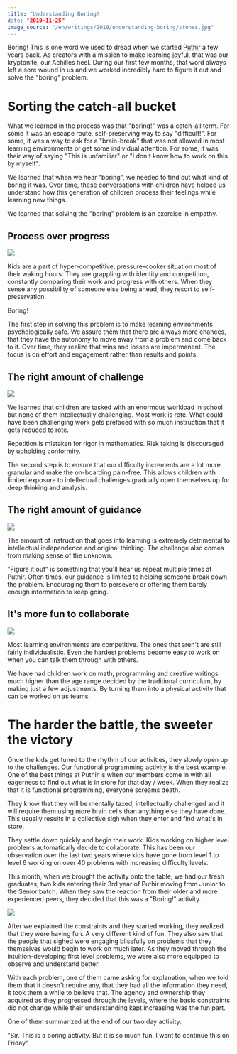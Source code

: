 ```yaml
---
title: "Understanding Boring!
date: "2019-11-25"
image_source: "/en/writings/2019/understanding-boring/stones.jpg"
---
```


Boring! This is one word we used to dread when we started [Puthir](https://puthir.in) a few years back. As creators with a mission to make learning joyful, that was our kryptonite, our Achilles heel. During our first few months, that word always left a sore wound in us and we worked incredibly hard to figure it out and solve the "boring" problem.

# Sorting the catch-all bucket

What we learned in the process was that "boring!" was a catch-all term. For some it was an escape route, self-preserving way to say "difficult!". For some, it was a way to ask for a "brain-break" that was not allowed in most learning environments or get some individual attention. For some, it was their way of saying "This is unfamiliar" or "I don't know how to work on this by myself".

We learned that when we hear "boring", we needed to find out what kind of boring it was. Over time, these conversations with children have helped us understand how this generation of children process their feelings while learning new things.

We learned that solving the "boring" problem is an exercise in empathy.

## Process over progress

![](/en/writings/2019/understanding-boring/stones.jpg)

Kids are a part of hyper-competitive, pressure-cooker situation most of their waking hours. They are grappling with identity and competition, constantly comparing their work and progress with others. When they sense any possibility of someone else being ahead, they resort to self-preservation.

Boring!

The first step in solving this problem is to make learning environments psychologically safe. We assure them that there are always more chances, that they have the autonomy to move away from a problem and come back to it. Over time, they realize that wins and losses are impermanent. The focus is on effort and engagement rather than results and points.

## The right amount of challenge

![](/en/writings/2019/understanding-boring/bridge.jpg)

We learned that children are tasked with an enormous workload in school but none of them intellectually challenging. Most work is rote. What could have been challenging work gets prefaced with so much instruction that it gets reduced to rote.

Repetition is mistaken for rigor in mathematics. Risk taking is discouraged by upholding conformity.

The second step is to ensure that our difficulty increments are a lot more granular and make the on-boarding pain-free. This allows children with limited exposure to intellectual challenges gradually open themselves up for deep thinking and analysis.

## The right amount of guidance

![](/en/writings/2019/understanding-boring/steps.jpg)

The amount of instruction that goes into learning is extremely detrimental to intellectual independence and original thinking. The challenge also comes from making sense of the unknown.

"Figure it out" is something that you'll hear us repeat multiple times at Puthir. Often times, our guidance is limited to helping someone break down the problem. Encouraging them to persevere or offering them barely enough information to keep going.

## It's more fun to collaborate

![](/en/writings/2019/understanding-boring/fishes.jpg)

Most learning environments are competitive. The ones that aren't are still fairly individualistic. Even the hardest problems become easy to work on when you can talk them through with others.

We have had children work on math, programming and creative writings much higher than the age range decided by the traditional curriculum, by making just a few adjustments. By turning them into a physical activity that can be worked on as teams.

# The harder the battle, the sweeter the victory

Once the kids get tuned to the rhythm of our activities, they slowly open up to the challenges. Our functional programming activity is the best example. One of the best things at Puthir is when our members come in with all eagerness to find out what is in store for that day / week. When they realize that it is functional programming, everyone screams death.

They know that they will be mentally taxed, intellectually challenged and it will require them using more brain cells than anything else they have done. This usually results in a collective sigh when they enter and find what's in store.

They settle down quickly and begin their work. Kids working on higher level problems automatically decide to collaborate. This has been our observation over the last two years where kids have gone from level 1 to level 6 working on over 40 problems with increasing difficulty levels.

This month, when we brought the activity onto the table, we had our fresh graduates, two kids entering their 3rd year of Puthir moving from Junior to the Senior batch. When they saw the reaction from their older and more experienced peers, they decided that this was a "Boring!" activity.

![](/en/writings/2019/understanding-boring/fp.jpg)

After we explained the constraints and they started working, they realized that they were having fun. A very different kind of fun. They also saw that the people that sighed were engaging blissfully on problems that they themselves would begin to work on much later. As they moved through the intuition-developing first level problems, we were also more equipped to observe and understand better.

With each problem, one of them came asking for explanation, when we told them that it doesn't require any, that they had all the information they need, it took them a while to believe that. The agency and ownership they acquired as they progressed through the levels, where the basic constraints did not change while their understanding kept increasing was the fun part.

One of them summarized at the end of our two day activity:

"Sir. This is a boring activity. But it is so much fun. I want to continue this on Friday"